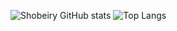 ![Shobeiry GitHub stats](https://github-readme-stats.vercel.app/api?username=shobeiry&show_icons=true&theme=prussian&count_private=true&include_all_commits=true&line_height=33)
![Top Langs](https://github-readme-stats.vercel.app/api/top-langs/?username=shobeiry&card_width=495)
